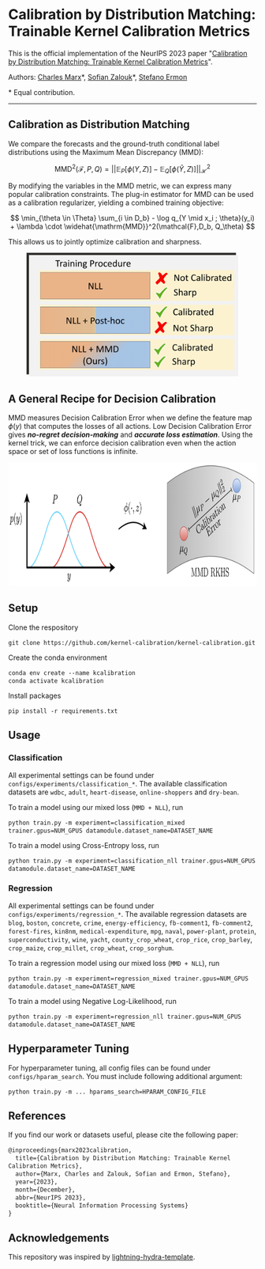 # Calibration by Distribution Matching: Trainable Kernel Calibration Metrics

This is the official implementation of the NeurIPS 2023 paper "[Calibration by Distribution Matching: Trainable Kernel Calibration Metrics](https://arxiv.org/abs/2310.20211)".

Authors: [Charles Marx](https://charliemarx.github.io/)\*, [Sofian Zalouk](https://szalouk.github.io/)\*, [Stefano Ermon](https://cs.stanford.edu/~ermon/)

\* Equal contribution.

---

## Calibration as Distribution Matching

We compare the forecasts and the ground-truth conditional label distributions using the Maximum Mean Discrepancy (MMD):

$$ \mathrm{MMD}^2(\mathcal{F}, P, Q) = || \mathbb{E}_P  [ \phi(Y, Z) ] - \mathbb{E}_Q [ \phi(\widehat{Y}, Z)] ||^2 _{\mathcal{H}}$$ 

By modifying the variables in the MMD metric, we can express many popular calibration constraints. The plug-in estimator for MMD can be used as a calibration regularizer, yielding a combined training objective:

$$ \min_{\theta \in \Theta} \sum_{i \in D_b} - \log q_{Y \mid x_i ; \theta}(y_i) + \lambda \cdot \widehat{\mathrm{MMD}}^2(\mathcal{F},D_b, Q_\theta) $$

This allows us to jointly optimize calibration and sharpness.
<p align="center">
<img src="calibration_tradeoff.png" height="250" />
</p>

## A General Recipe for Decision Calibration

MMD measures Decision Calibration Error when we define the feature map $\phi(y)$ that computes the losses of all actions. Low Decision Calibration Error gives ***no-regret decision-making*** and ***accurate loss estimation***. Using the kernel trick, we can enforce decision calibration even when the action space or set of loss functions is infinite.

<p align="center">
<img src="kernel_calibration.png" height="250" />
</p>

## Setup

Clone the respository

```
git clone https://github.com/kernel-calibration/kernel-calibration.git
```

Create the conda environment

```
conda env create --name kcalibration
conda activate kcalibration
```

Install packages

``` 
pip install -r requirements.txt
```

## Usage

### Classification

All experimental settings can be found under `configs/experiments/classification_*`. The available classification datasets are `wdbc`, `adult`, `heart-disease`, `online-shoppers` and `dry-bean`.

To train a model using our mixed loss (`MMD + NLL`), run

```
python train.py -m experiment=classification_mixed trainer.gpus=NUM_GPUS datamodule.dataset_name=DATASET_NAME
```

To train a model using Cross-Entropy loss, run

```
python train.py -m experiment=classification_nll trainer.gpus=NUM_GPUS datamodule.dataset_name=DATASET_NAME
```

### Regression

All experimental settings can be found under `configs/experiments/regression_*`. The available regression datasets are `blog`, `boston`, `concrete`, `crime`, `energy-efficiency`, `fb-comment1`, `fb-comment2`, `forest-fires`, `kin8nm`, `medical-expenditure`, `mpg`, `naval`, `power-plant`, `protein`, `superconductivity`, `wine`, `yacht`, `county_crop_wheat`, `crop_rice`, `crop_barley`, `crop_maize`, `crop_millet`, `crop_wheat`, `crop_sorghum`.

To train a regression model using our mixed loss (`MMD + NLL`), run

```
python train.py -m experiment=regression_mixed trainer.gpus=NUM_GPUS datamodule.dataset_name=DATASET_NAME
```

To train a model using Negative Log-Likelihood, run

```
python train.py -m experiment=regression_nll trainer.gpus=NUM_GPUS datamodule.dataset_name=DATASET_NAME
```

## Hyperparameter Tuning
For hyperparameter tuning, all config files can be found under `configs/hparam_search`. You must include following additional argument:

```
python train.py -m ... hparams_search=HPARAM_CONFIG_FILE
```

## References
If you find our work or datasets useful, please cite the following paper:

```
@inproceedings{marx2023calibration,
  title={Calibration by Distribution Matching: Trainable Kernel Calibration Metrics},
  author={Marx, Charles and Zalouk, Sofian and Ermon, Stefano},
  year={2023},
  month={December},
  abbr={NeurIPS 2023},
  booktitle={Neural Information Processing Systems}
}
```

## Acknowledgements
This repository was inspired by [lightning-hydra-template](https://github.com/ashleve/lightning-hydra-template).
